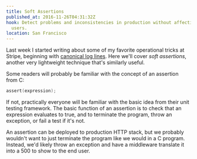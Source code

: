```yaml
---
title: Soft Assertions
published_at: 2016-11-26T04:31:32Z
hook: Detect problems and inconsistencies in production without affecting
  users.
location: San Francisco
---
```


Last week I started writing about some of my favorite operational tricks at
Stripe, beginning with [canonical log lines](/canonical-log-lines). Here we'll
cover _soft assertions_, another very lightweight technique that's similarly
useful.

Some readers will probably be familiar with the concept of an assertion from C:

``` c
assert(expression);
```

If not, practically everyone will be familiar with the basic idea from their
unit testing framework. The basic function of an assertion is to check that an
expression evaluates to true, and to terminate the program, throw an exception,
or fail a test if it's not.

An assertion can be deployed to production HTTP stack, but we probably wouldn't
want to just terminate the program like we would in a C program. Instead, we'd
likely throw an exception and have a middleware translate it into a 500 to show
to the end user.
